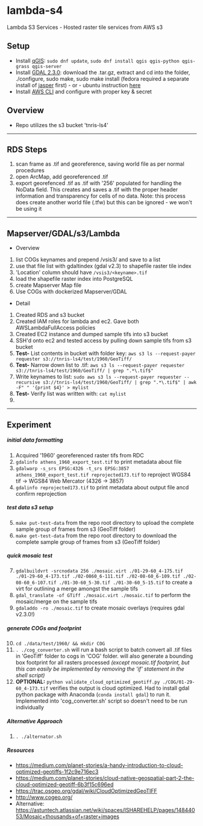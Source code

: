 # lambda-s4
Lambda S3 Services - Hosted raster tile services from AWS s3

## Setup

* Install [qGIS](https://qgis.org/en/site/forusers/download.html): `sudo dnf update`, `sudo dnf install qgis qgis-python qgis-grass qgis-server`
* Install [GDAL 2.3.0](http://trac.osgeo.org/gdal/wiki/DownloadSource): download the .tar.gz, extract and cd into the folder, ./configure, sudo make, sudo make install (fedora required a separate install of [jasper](http://download.osgeo.org/gdal/jasper-1.900.1.uuid.tar.gz) first) - or - ubuntu instruction [here](http://www.sarasafavi.com/installing-gdalogr-on-ubuntu.html)
* Install [AWS CLI](https://docs.aws.amazon.com/cli/latest/userguide/installing.html) and configure with proper key & secret

## Overview

* Repo utilizes the s3 bucket 'tnris-ls4'

---

## RDS Steps

1. scan frame as .tif and georeference, saving world file as per normal procedures
2. open ArcMap, add georeferenced .tif
3. export georefenced .tif as .tif with '256' populated for handling the NoData field. This creates and saves a .tif with the proper header information and transparency for cells of no data. Note: this process does create another world file (.tfw) but this can be ignored - we won't be using it

---

## Mapserver/GDAL/s3/Lambda

* Overview

1. list COGs keynames and prepend /vsis3/ and save to a list
2. use that file list with gdaltindex (gdal v2.3) to shapefile raster tile index
3. 'Location' column should have `/vsis3/<keyname>.tif`
4. load the shapefile raster index into PostgreSQL
5. create Mapserver Map file
6. Use COGs with dockerized Mapserver/GDAL

* Detail

1. Created RDS and s3 bucket
2. Created IAM roles for lambda and ec2. Gave both AWSLambdaFullAccess policies
3. Created EC2 instance and dumped sample tifs into s3 bucket
4. SSH'd onto ec2 and tested access by pulling down sample tifs from s3 bucket
5. **Test-** List contents in bucket with folder key: `aws s3 ls --request-payer requester s3://tnris-ls4/test/1960/GeoTiff/`
6. **Test-** Narrow down list to .tif: `aws s3 ls --request-payer requester s3://tnris-ls4/test/1960/GeoTiff/ | grep ".*\.tif$"`
7. Write keynames to list: `sudo aws s3 ls --request-payer requester --recursive s3://tnris-ls4/test/1960/GeoTiff/ | grep ".*\.tif$" | awk -F" " '{print $4}' > mylist`
8. **Test-** Verify list was written with: `cat mylist`
9. 

---

## Experiment

##### initial data formatting
1. Acquired '1960' georeferenced raster tifs from RDC
2. `gdalinfo athens_1960_export_test.tif` to print metadata about file
3. `gdalwarp -s_srs EPSG:4326 -t_srs EPSG:3857 athens_1960_export_test.tif reprojected173.tif` to reproject WGS84 tif -> WGS84 Web Mercator (4326 -> 3857)
4. `gdalinfo reprojected173.tif` to print metadata about output file ancd confirm reprojection

##### test data s3 setup
5. `make put-test-data` from the repo root directory to upload the complete sample group of frames from s3 (GeoTiff folder)
6. `make get-test-data` from the repo root directory to download the complete sample group of frames from s3 (GeoTiff folder)

##### quick mosaic test
7. `gdalbuildvrt -srcnodata 256 ./mosaic.virt ./01-29-60_4-175.tif ./01-29-60_4-173.tif ./02-0860_6-111.tif ./02-08-60_6-109.tif ./02-08-60_6-107.tif ./01-30-60_5-30.tif ./01-30-60_5-15.tif` to create a virt for outlining a merge amongst the sample tifs
8. `gdal_translate -of GTiff ./mosaic.virt ./mosaic.tif` to perform the mosaic/merge on the sample tifs
9. `gdaladdo -ro ./mosaic.tif` to create mosaic overlays (requires gdal v2.3.0!)

##### generate COGs and footprint
10. `cd ./data/test/1960/ && mkdir COG`
11. `. ./cog_converter.sh` will run a bash script to batch convert all .tif files in 'GeoTiff' folder to cogs in 'COG' folder. will also generate a bounding box footprint for all rasters processed *(except mosaic.tif footprint, but this can easily be implemented by removing the 'if' statement in the shell script)*
12. **OPTIONAL:** `python validate_cloud_optimized_geotiff.py ./COG/01-29-60_4-173.tif` verifies the output is cloud optimized. Had to install gdal python package with Anaconda (`conda install gdal`) to run it. Implemented into 'cog_converter.sh' script so doesn't need to be run individually

##### Alternative Approach
1. `. ./alternator.sh`

##### Resources

* https://medium.com/planet-stories/a-handy-introduction-to-cloud-optimized-geotiffs-1f2c9e716ec3
* https://medium.com/planet-stories/cloud-native-geospatial-part-2-the-cloud-optimized-geotiff-6b3f15c696ed
* https://trac.osgeo.org/gdal/wiki/CloudOptimizedGeoTIFF
* http://www.cogeo.org/
* Alternative: https://astuntech.atlassian.net/wiki/spaces/ISHAREHELP/pages/14844053/Mosaic+thousands+of+raster+images
